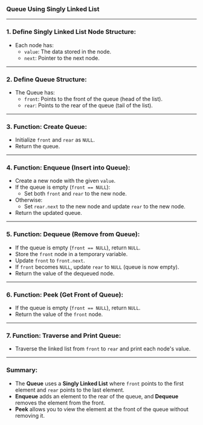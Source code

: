 
### **Queue Using Singly Linked List**

---

### **1. Define Singly Linked List Node Structure**:
- Each node has:
  - `value`: The data stored in the node.
  - `next`: Pointer to the next node.

---

### **2. Define Queue Structure**:
- The Queue has:
  - `front`: Points to the front of the queue (head of the list).
  - `rear`: Points to the rear of the queue (tail of the list).

---

### **3. Function: Create Queue**:
- Initialize `front` and `rear` as `NULL`.
- Return the queue.

---

### **4. Function: Enqueue (Insert into Queue)**:
- Create a new node with the given `value`.
- If the queue is empty (`front == NULL`):
  - Set both `front` and `rear` to the new node.
- Otherwise:
  - Set `rear.next` to the new node and update `rear` to the new node.
- Return the updated queue.

---

### **5. Function: Dequeue (Remove from Queue)**:
- If the queue is empty (`front == NULL`), return `NULL`.
- Store the `front` node in a temporary variable.
- Update `front` to `front.next`.
- If `front` becomes `NULL`, update `rear` to `NULL` (queue is now empty).
- Return the value of the dequeued node.

---

### **6. Function: Peek (Get Front of Queue)**:
- If the queue is empty (`front == NULL`), return `NULL`.
- Return the value of the `front` node.

---

### **7. Function: Traverse and Print Queue**:
- Traverse the linked list from `front` to `rear` and print each node's value.

---

### **Summary**:

- The **Queue** uses a **Singly Linked List** where `front` points to the first element and `rear` points to the last element.
- **Enqueue** adds an element to the rear of the queue, and **Dequeue** removes the element from the front.
- **Peek** allows you to view the element at the front of the queue without removing it.
